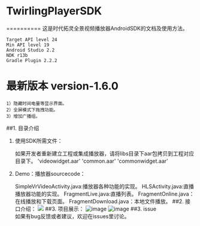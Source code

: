 # TwirlingPlayerSDK
==========
这是时代拓灵全景视频播放器AndroidSDK的文档及使用方法。<br/>
	
	Target API level 24
	Min API level 19 
	Android Studio 2.2
	NDK r13b
	Gradle Plugin 2.2.2
# 最新版本 version-1.6.0
	1）隐藏时间电量等显示界面。
	2）全屏模式下拖拽功能。
	3）增加广播组。
##1. 目录介绍
1) 使用SDK所需文件：<br/>

	如果开发者重新建立工程或集成播放器，请将libs目录下aar包拷贝到工程对应目录下。
	'videowidget.aar'
	'common.aar'
	'commonwidget.aar'
2) Demo：播放器sourcecode：<br/>

	SimpleVrVideoActivity.java:播放器各种功能的实现。
	HLSActivity.java:直播播放器功能的实现。
	FragmentLive.java:直播列表。
	FragmentOnline.java：在线播放和下载页面。
	FragmentDownload.java：本地文件播放。
##2. 接口介绍：
[![](https://jitpack.io/v/xieqiupeng/TwirlingPlayerSDK.svg)](https://jitpack.io/#xieqiupeng/TwirlingPlayerSDK)
##3. 项目展示：
![image](https://github.com/xieqiupeng/TwirlingPlayerSDK/blob/master/images/0.png)
![image](https://github.com/xieqiupeng/TwirlingPlayerSDK/blob/master/images/1.png)
##3. issue<br/>
如果有bug反馈或者建议，欢迎在issues里讨论。<br/>
